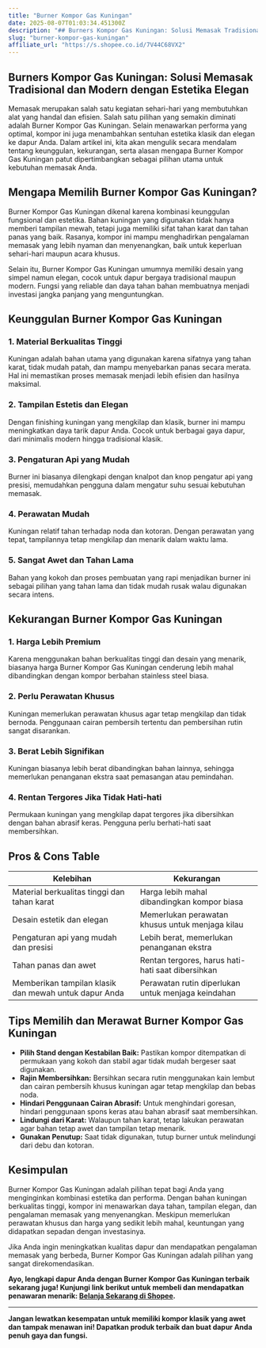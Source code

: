 ```yaml
---
title: "Burner Kompor Gas Kuningan"
date: 2025-08-07T01:03:34.451300Z
description: "## Burners Kompor Gas Kuningan: Solusi Memasak Tradisional dan Modern dengan Estetika Elegan..."
slug: "burner-kompor-gas-kuningan"
affiliate_url: "https://s.shopee.co.id/7V44C68VX2"
---
```

## Burners Kompor Gas Kuningan: Solusi Memasak Tradisional dan Modern dengan Estetika Elegan

Memasak merupakan salah satu kegiatan sehari-hari yang membutuhkan alat yang handal dan efisien. Salah satu pilihan yang semakin diminati adalah Burner Kompor Gas Kuningan. Selain menawarkan performa yang optimal, kompor ini juga menambahkan sentuhan estetika klasik dan elegan ke dapur Anda. Dalam artikel ini, kita akan mengulik secara mendalam tentang keunggulan, kekurangan, serta alasan mengapa Burner Kompor Gas Kuningan patut dipertimbangkan sebagai pilihan utama untuk kebutuhan memasak Anda.

## Mengapa Memilih Burner Kompor Gas Kuningan?

Burner Kompor Gas Kuningan dikenal karena kombinasi keunggulan fungsional dan estetika. Bahan kuningan yang digunakan tidak hanya memberi tampilan mewah, tetapi juga memiliki sifat tahan karat dan tahan panas yang baik. Rasanya, kompor ini mampu menghadirkan pengalaman memasak yang lebih nyaman dan menyenangkan, baik untuk keperluan sehari-hari maupun acara khusus.

Selain itu, Burner Kompor Gas Kuningan umumnya memiliki desain yang simpel namun elegan, cocok untuk dapur bergaya tradisional maupun modern. Fungsi yang reliable dan daya tahan bahan membuatnya menjadi investasi jangka panjang yang menguntungkan.

## Keunggulan Burner Kompor Gas Kuningan

### 1. Material Berkualitas Tinggi
Kuningan adalah bahan utama yang digunakan karena sifatnya yang tahan karat, tidak mudah patah, dan mampu menyebarkan panas secara merata. Hal ini memastikan proses memasak menjadi lebih efisien dan hasilnya maksimal.

### 2. Tampilan Estetis dan Elegan
Dengan finishing kuningan yang mengkilap dan klasik, burner ini mampu meningkatkan daya tarik dapur Anda. Cocok untuk berbagai gaya dapur, dari minimalis modern hingga tradisional klasik.

### 3. Pengaturan Api yang Mudah
Burner ini biasanya dilengkapi dengan knalpot dan knop pengatur api yang presisi, memudahkan pengguna dalam mengatur suhu sesuai kebutuhan memasak.

### 4. Perawatan Mudah
Kuningan relatif tahan terhadap noda dan kotoran. Dengan perawatan yang tepat, tampilannya tetap mengkilap dan menarik dalam waktu lama.

### 5. Sangat Awet dan Tahan Lama
Bahan yang kokoh dan proses pembuatan yang rapi menjadikan burner ini sebagai pilihan yang tahan lama dan tidak mudah rusak walau digunakan secara intens.

## Kekurangan Burner Kompor Gas Kuningan

### 1. Harga Lebih Premium
Karena menggunakan bahan berkualitas tinggi dan desain yang menarik, biasanya harga Burner Kompor Gas Kuningan cenderung lebih mahal dibandingkan dengan kompor berbahan stainless steel biasa.

### 2. Perlu Perawatan Khusus
Kuningan memerlukan perawatan khusus agar tetap mengkilap dan tidak bernoda. Penggunaan cairan pembersih tertentu dan pembersihan rutin sangat disarankan.

### 3. Berat Lebih Signifikan
Kuningan biasanya lebih berat dibandingkan bahan lainnya, sehingga memerlukan penanganan ekstra saat pemasangan atau pemindahan.

### 4. Rentan Tergores Jika Tidak Hati-hati
Permukaan kuningan yang mengkilap dapat tergores jika dibersihkan dengan bahan abrasif keras. Pengguna perlu berhati-hati saat membersihkan.

## Pros & Cons Table

| Kelebihan                                                  | Kekurangan                                                  |
|------------------------------------------------------------|--------------------------------------------------------------|
| Material berkualitas tinggi dan tahan karat                | Harga lebih mahal dibandingkan kompor biasa               |
| Desain estetik dan elegan                                   | Memerlukan perawatan khusus untuk menjaga kilau          |
| Pengaturan api yang mudah dan presisi                       | Lebih berat, memerlukan penanganan ekstra                |
| Tahan panas dan awet                                       | Rentan tergores, harus hati-hati saat dibersihkan       |
| Memberikan tampilan klasik dan mewah untuk dapur Anda     | Perawatan rutin diperlukan untuk menjaga keindahan     |

## Tips Memilih dan Merawat Burner Kompor Gas Kuningan

- **Pilih Stand dengan Kestabilan Baik:** Pastikan kompor ditempatkan di permukaan yang kokoh dan stabil agar tidak mudah bergeser saat digunakan.
- **Rajin Membersihkan:** Bersihkan secara rutin menggunakan kain lembut dan cairan pembersih khusus kuningan agar tetap mengkilap dan bebas noda.
- **Hindari Penggunaan Cairan Abrasif:** Untuk menghindari goresan, hindari penggunaan spons keras atau bahan abrasif saat membersihkan.
- **Lindungi dari Karat:** Walaupun tahan karat, tetap lakukan perawatan agar bahan tetap awet dan tampilan tetap menarik.
- **Gunakan Penutup:** Saat tidak digunakan, tutup burner untuk melindungi dari debu dan kotoran.

## Kesimpulan

Burner Kompor Gas Kuningan adalah pilihan tepat bagi Anda yang menginginkan kombinasi estetika dan performa. Dengan bahan kuningan berkualitas tinggi, kompor ini menawarkan daya tahan, tampilan elegan, dan pengalaman memasak yang menyenangkan. Meskipun memerlukan perawatan khusus dan harga yang sedikit lebih mahal, keuntungan yang didapatkan sepadan dengan investasinya.

Jika Anda ingin meningkatkan kualitas dapur dan mendapatkan pengalaman memasak yang berbeda, Burner Kompor Gas Kuningan adalah pilihan yang sangat direkomendasikan.

**Ayo, lengkapi dapur Anda dengan Burner Kompor Gas Kuningan terbaik sekarang juga! Kunjungi link berikut untuk membeli dan mendapatkan penawaran menarik: [Belanja Sekarang di Shopee](https://s.shopee.co.id/7V44C68VX2).**

---

**Jangan lewatkan kesempatan untuk memiliki kompor klasik yang awet dan tampak menawan ini! Dapatkan produk terbaik dan buat dapur Anda penuh gaya dan fungsi.**